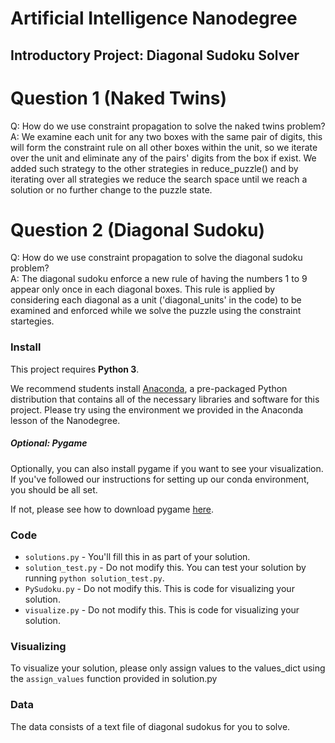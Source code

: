 # Artificial Intelligence Nanodegree
## Introductory Project: Diagonal Sudoku Solver

# Question 1 (Naked Twins)
Q: How do we use constraint propagation to solve the naked twins problem?  
A: We examine each unit for any two boxes with the same pair of digits, this will 
   form the constraint rule on all other boxes within the unit, so we iterate over the unit 
   and eliminate any of the pairs' digits from the box if exist. 
   We added such strategy to the other strategies in reduce_puzzle() and by iterating over
   all strategies we reduce the search space until we reach a solution or no further 
   change to the puzzle state.


# Question 2 (Diagonal Sudoku)
Q: How do we use constraint propagation to solve the diagonal sudoku problem?  
A: The diagonal sudoku enforce a new rule of having the numbers 1 to 9 appear only once in each diagonal boxes.
   This rule is applied by considering each diagonal as a unit ('diagonal_units' in the code) to be examined and 
   enforced while we solve the puzzle using the constraint startegies.


### Install

This project requires **Python 3**.

We recommend students install [Anaconda](https://www.continuum.io/downloads), a pre-packaged Python distribution that contains all of the necessary libraries and software for this project. 
Please try using the environment we provided in the Anaconda lesson of the Nanodegree.

##### Optional: Pygame

Optionally, you can also install pygame if you want to see your visualization. If you've followed our instructions for setting up our conda environment, you should be all set.

If not, please see how to download pygame [here](http://www.pygame.org/download.shtml).

### Code

* `solutions.py` - You'll fill this in as part of your solution.
* `solution_test.py` - Do not modify this. You can test your solution by running `python solution_test.py`.
* `PySudoku.py` - Do not modify this. This is code for visualizing your solution.
* `visualize.py` - Do not modify this. This is code for visualizing your solution.

### Visualizing

To visualize your solution, please only assign values to the values_dict using the ```assign_values``` function provided in solution.py

### Data

The data consists of a text file of diagonal sudokus for you to solve.